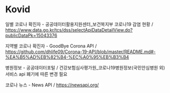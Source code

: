 # Kovid

일별 코로나 확진자 - 공공데이터활용지원센터_보건복지부 코로나19 감염 현황 / https://www.data.go.kr/tcs/dss/selectApiDataDetailView.do?publicDataPk=15043376

지역별 코로나 확진자 - GoodBye Corona API / https://github.com/dhlife09/Corona-19-API/blob/master/README.md#-%EA%B5%AD%EB%82%B4-%EC%A0%95%EB%B3%B4

병원정보 - 공공데이터포털 / 건강보험심사평가원_코로나19병원정보(국민안심병원 외)서비스 api 폐기에 따른 변경 필요

코로나 뉴스 - News API / https://newsapi.org/
